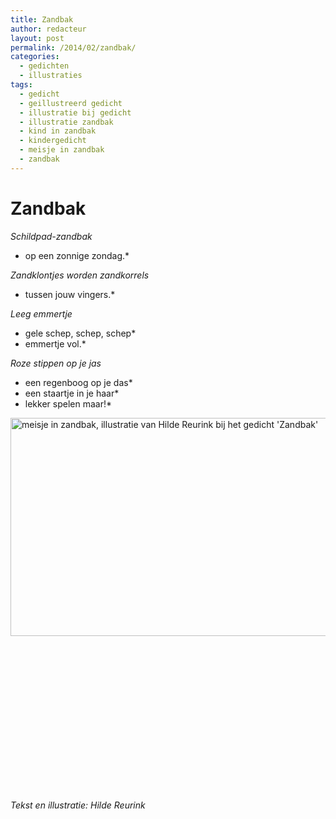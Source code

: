 ```yaml
---
title: Zandbak
author: redacteur
layout: post
permalink: /2014/02/zandbak/
categories:
  - gedichten
  - illustraties
tags:
  - gedicht
  - geillustreerd gedicht
  - illustratie bij gedicht
  - illustratie zandbak
  - kind in zandbak
  - kindergedicht
  - meisje in zandbak
  - zandbak
---
```

# **Zandbak**

*Schildpad-zandbak*  
* op een zonnige zondag.*

*Zandklontjes worden zandkorrels*  
* tussen jouw vingers.*

*Leeg emmertje*  
* gele schep, schep, schep*  
* emmertje vol.*

*Roze stippen op je jas*  
* een regenboog op je das*  
* een staartje in je haar*  
* lekker spelen maar!*

<img class="alignleft  wp-image-5890" src="/wordpress/wp-content/uploads/2014/02/zandbak.jpg" alt="meisje in zandbak, illustratie van Hilde Reurink bij het gedicht 'Zandbak'" width="550" height="349" />

&nbsp;

&nbsp;

&nbsp;

&nbsp;

&nbsp;

&nbsp;

&nbsp;

&nbsp;

<p style="text-align: left;">
  <em>Tekst en illustratie: Hilde Reurink</em>
</p>
